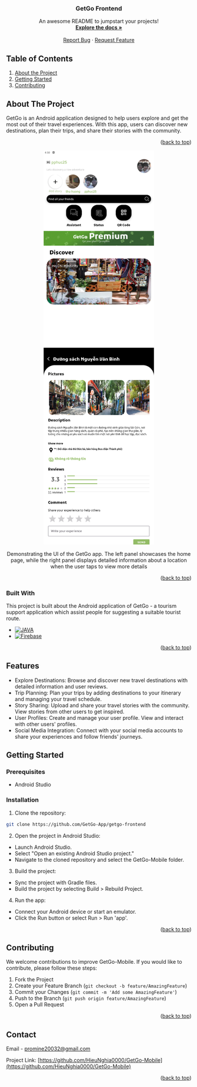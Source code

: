 <!-- Improved compatibility of back to top link: See: https://github.com/HieuNghia0000/GetGo-Mobile/pull/73 -->
<a id="readme-top"></a>
<!--
*** Thanks for checking out the Best-README-Template. If you have a suggestion
*** that would make this better, please fork the repo and create a pull request
*** or simply open an issue with the tag "enhancement".
*** Don't forget to give the project a star!
*** Thanks again! Now go create something AMAZING! :D
-->



<!-- PROJECT SHIELDS -->
<!--
*** I'm using markdown "reference style" links for readability.
*** Reference links are enclosed in brackets [ ] instead of parentheses ( ).
*** See the bottom of this document for the declaration of the reference variables
*** for contributors-url, forks-url, etc. This is an optional, concise syntax you may use.
*** https://www.markdownguide.org/basic-syntax/#reference-style-links
-->



<!-- PROJECT LOGO -->
<br />
<div align="center">
  <h3 align="center">GetGo Frontend</h3>

  <p align="center">
    An awesome README to jumpstart your projects!
    <br />
    <a href="https://github.com/GetGo-App/getgo-frontend"><strong>Explore the docs »</strong></a>
    <br />
    <br />
    <a href="https://github.com/GetGo-App/getgo-frontend/issues/new?labels=bug&template=bug-report---.md">Report Bug</a>
    ·
    <a href="https://github.com/GetGo-App/getgo-frontend/issues/new?labels=enhancement&template=feature-request---.md">Request Feature</a>
  </p>
</div>



<!-- TABLE OF CONTENTS -->
<!-- <details>
  <summary>Table of Contents</summary>
  <ol>
    <li>
      <a href="#about-the-project">About The Project</a>
      <ul>
        <li><a href="#built-with">Built With</a></li>
      </ul>
    </li>
    <li>
      <a href="#getting-started">Getting Started</a>
      <ul>
        <li><a href="#prerequisites">Prerequisites</a></li>
        <li><a href="#installation">Installation</a></li>
      </ul>
    </li>
    <li><a href="#contributing">Contributing</a></li>
    <li><a href="#license">License</a></li>
  </ol>
</details> -->


## Table of Contents
1. [About the Project](#introduction)
2. [Getting Started](#getting-started)
3. [Contributing](#contribution)



## About The Project <a id="introduction"></a>


GetGo is an Android application designed to help users explore and get the most out of their travel experiences. With this app, users can discover new destinations, plan their trips, and share their stories with the community.


<p align="right">(<a href="#readme-top">back to top</a>)</p>


<div align="center">
  <img src="assets/home.png" width="300" alt="Image 1" />
  <img src="assets/detailed_location.png" width="300" alt="Image 2" />
  <p align="center">Demonstrating the UI of the GetGo app. The left panel showcases the home page, while the right panel displays detailed information about a location when the user taps to view more details</p>
</div>

<p align="right">(<a href="#readme-top">back to top</a>)</p>


### Built With

This project is built about the Android application of GetGo - a tourism support application which assist people for suggesting a suitable tourist route.

* [![JAVA][java-shield]][java-url]
* [![Firebase][firebase-shield]][firebase-url]

<p align="right">(<a href="#readme-top">back to top</a>)</p>

<!-- FEATURES -->
## Features

* Explore Destinations: Browse and discover new travel destinations with detailed information and user reviews.
* Trip Planning: Plan your trips by adding destinations to your itinerary and managing your travel schedule.
* Story Sharing: Upload and share your travel stories with the community. View stories from other users to get inspired.
* User Profiles: Create and manage your user profile. View and interact with other users' profiles.
* Social Media Integration: Connect with your social media accounts to share your experiences and follow friends' journeys.


<!-- GETTING STARTED -->
## Getting Started <a id="getting-started"></a>

### Prerequisites
* Android Studio

### Installation
1. Clone the repository:

```sh
git clone https://github.com/GetGo-App/getgo-frontend
```

2. Open the project in Android Studio:
* Launch Android Studio.
* Select "Open an existing Android Studio project."
* Navigate to the cloned repository and select the GetGo-Mobile folder.
  
3. Build the project:

* Sync the project with Gradle files.
* Build the project by selecting Build > Rebuild Project.

4. Run the app:

* Connect your Android device or start an emulator.
* Click the Run button or select Run > Run 'app'.

<p align="right">(<a href="#readme-top">back to top</a>)</p>


<!-- CONTRIBUTING -->
## Contributing <a id="contribution"></a>

We welcome contributions to improve GetGo-Mobile. If you would like to contribute, please follow these steps:

1. Fork the Project
2. Create your Feature Branch (`git checkout -b feature/AmazingFeature`)
3. Commit your Changes (`git commit -m 'Add some AmazingFeature'`)
4. Push to the Branch (`git push origin feature/AmazingFeature`)
5. Open a Pull Request

<p align="right">(<a href="#readme-top">back to top</a>)</p>


<!-- CONTACT -->
## Contact

Email - promine20032@gmail.com

Project Link: [https://github.com/HieuNghia0000/GetGo-Mobile](https://github.com/HieuNghia0000/GetGo-Mobile)

<p align="right">(<a href="#readme-top">back to top</a>)</p>



<!-- MARKDOWN LINKS & IMAGES -->
<!-- https://www.markdownguide.org/basic-syntax/#reference-style-links -->
[contributors-shield]: https://img.shields.io/github/contributors/othneildrew/Best-README-Template.svg?style=for-the-badge
[contributors-url]: https://github.com/HieuNghia0000/GetGo-Mobile/graphs/contributors
[forks-shield]: https://img.shields.io/github/forks/othneildrew/Best-README-Template.svg?style=for-the-badge
[forks-url]: https://github.com/HieuNghia0000/GetGo-Mobile/network/members
[stars-shield]: https://img.shields.io/github/stars/othneildrew/Best-README-Template.svg?style=for-the-badge
[stars-url]: https://github.com/HieuNghia0000/GetGo-Mobile/stargazers
[issues-shield]: https://img.shields.io/github/issues/othneildrew/Best-README-Template.svg?style=for-the-badge
[issues-url]: https://github.com/HieuNghia0000/GetGo-Mobile/issues
[license-shield]: https://img.shields.io/github/license/othneildrew/Best-README-Template.svg?style=for-the-badge
[license-url]: https://github.com/HieuNghia0000/GetGo-Mobile/blob/master/LICENSE.txt

[java-shield]: https://img.shields.io/badge/Java-B8741C?style=for-the-badge&logoColor=white
[java-url]: https://www.java.com/en
[firebase-shield]: https://img.shields.io/badge/Firebase-DD2C00?style=for-the-badge&logo=firebase&logoColor=white
[firebase-url]: https://firebase.google.com
